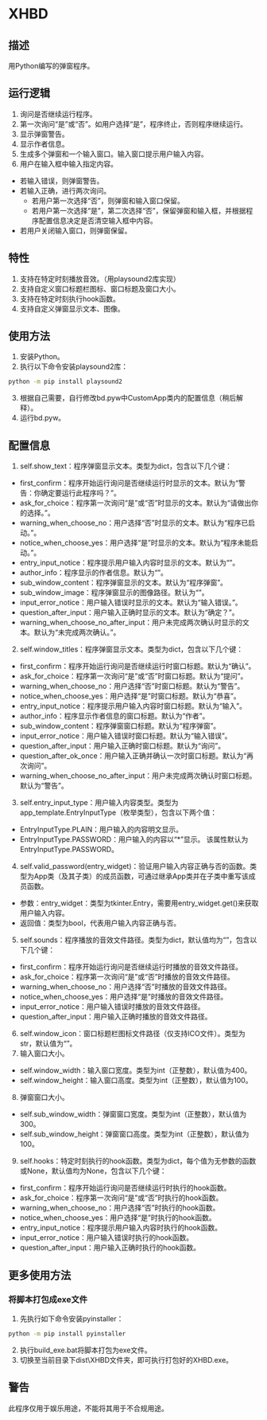 # XHBD
## 描述
用Python编写的弹窗程序。
## 运行逻辑
1. 询问是否继续运行程序。
2. 第一次询问“是”或“否”。如用户选择“是”，程序终止，否则程序继续运行。
3. 显示弹窗警告。
4. 显示作者信息。
5. 生成多个弹窗和一个输入窗口。输入窗口提示用户输入内容。
6. 用户在输入框中输入指定内容。
- 若输入错误，则弹窗警告。
- 若输入正确，进行两次询问。
  - 若用户第一次选择“否”，则弹窗和输入窗口保留。
  - 若用户第一次选择“是”，第二次选择“否”，保留弹窗和输入框，并根据程序配置信息决定是否清空输入框中内容。
- 若用户关闭输入窗口，则弹窗保留。
## 特性
1. 支持在特定时刻播放音效。（用playsound2库实现）
2. 支持自定义窗口标题栏图标、窗口标题及窗口大小。
3. 支持在特定时刻执行hook函数。
4. 支持自定义弹窗显示文本、图像。
## 使用方法
1. 安装Python。
2. 执行以下命令安装playsound2库：
```bat
python -m pip install playsound2
```
3. 根据自己需要，自行修改bd.pyw中CustomApp类内的配置信息（稍后解释）。
4. 运行bd.pyw。
## 配置信息
1. self.show_text：程序弹窗显示文本。类型为dict，包含以下几个键：
- first_confirm：程序开始运行询问是否继续运行时显示的文本。默认为“警告：你确定要运行此程序吗？”。
- ask_for_choice：程序第一次询问“是”或“否”时显示的文本。默认为“请做出你的选择。”。
- warning_when_choose_no：用户选择“否”时显示的文本。默认为“程序已启动。”。
- notice_when_choose_yes：用户选择“是”时显示的文本。默认为“程序未能启动。”。
- entry_input_notice：程序提示用户输入内容时显示的文本。默认为“”。
- author_info：程序显示的作者信息。默认为“”。
- sub_window_content：程序弹窗显示的文本。默认为“程序弹窗”。
- sub_window_image：程序弹窗显示的图像路径。默认为“”。
- input_error_notice：用户输入错误时显示的文本。默认为“输入错误。”。
- question_after_input：用户输入正确时显示的文本。默认为“确定？”。
- warning_when_choose_no_after_input：用户未完成两次确认时显示的文本。默认为“未完成两次确认。”。
2. self.window_titles：程序弹窗显示文本。类型为dict，包含以下几个键：
- first_confirm：程序开始运行询问是否继续运行时窗口标题。默认为“确认”。
- ask_for_choice：程序第一次询问“是”或“否”时窗口标题。默认为“提问”。
- warning_when_choose_no：用户选择“否”时窗口标题。默认为“警告”。
- notice_when_choose_yes：用户选择“是”时窗口标题。默认为“恭喜”。
- entry_input_notice：程序提示用户输入内容时窗口标题。默认为“输入”。
- author_info：程序显示作者信息的窗口标题。默认为“作者”。
- sub_window_content：程序弹窗窗口标题。默认为“程序弹窗”。
- input_error_notice：用户输入错误时窗口标题。默认为“输入错误”。
- question_after_input：用户输入正确时窗口标题。默认为“询问”。
- question_after_ok_once：用户输入正确并确认一次时窗口标题。默认为“再次询问”。
- warning_when_choose_no_after_input：用户未完成两次确认时窗口标题。默认为“警告”。
3. self.entry_input_type：用户输入内容类型。类型为app_template.EntryInputType（枚举类型），包含以下两个值：
- EntryInputType.PLAIN：用户输入的内容明文显示。
- EntryInputType.PASSWORD：用户输入的内容以“*”显示。
该属性默认为EntryInputType.PASSWORD。
4. self.valid_password(entry_widget)：验证用户输入内容正确与否的函数。类型为App类（及其子类）的成员函数，可通过继承App类并在子类中重写该成员函数。
- 参数：entry_widget：类型为tkinter.Entry，需要用entry_widget.get()来获取用户输入内容。
- 返回值：类型为bool，代表用户输入内容正确与否。
5. self.sounds：程序播放的音效文件路径。类型为dict，默认值均为“”，包含以下几个键：
- first_confirm：程序开始运行询问是否继续运行时播放的音效文件路径。
- ask_for_choice：程序第一次询问“是”或“否”时播放的音效文件路径。
- warning_when_choose_no：用户选择“否”时播放的音效文件路径。
- notice_when_choose_yes：用户选择“是”时播放的音效文件路径。
- input_error_notice：用户输入错误时播放的音效文件路径。
- question_after_input：用户输入正确时播放的音效文件路径。
6. self.window_icon：窗口标题栏图标文件路径（仅支持ICO文件）。类型为str，默认值为“”。
7. 输入窗口大小。
- self.window_width：输入窗口宽度。类型为int（正整数），默认值为400。
- self.window_height：输入窗口高度。类型为int（正整数），默认值为100。
8. 弹窗窗口大小。
- self.sub_window_width：弹窗窗口宽度。类型为int（正整数），默认值为300。
- self.sub_window_height：弹窗窗口高度。类型为int（正整数），默认值为100。
9. self.hooks：特定时刻执行的hook函数。类型为dict，每个值为无参数的函数或None，默认值均为None，包含以下几个键：
- first_confirm：程序开始运行询问是否继续运行时执行的hook函数。
- ask_for_choice：程序第一次询问“是”或“否”时执行的hook函数。
- warning_when_choose_no：用户选择“否”时执行的hook函数。
- notice_when_choose_yes：用户选择“是”时执行的hook函数。
- entry_input_notice：程序提示用户输入内容时执行的hook函数。
- input_error_notice：用户输入错误时执行的hook函数。
- question_after_input：用户输入正确时执行的hook函数。
## 更多使用方法
### 将脚本打包成exe文件
1. 先执行如下命令安装pyinstaller：
```bat
python -m pip install pyinstaller
```
2. 执行build_exe.bat将脚本打包为exe文件。
3. 切换至当前目录下dist\XHBD文件夹，即可执行打包好的XHBD.exe。
## 警告
此程序仅用于娱乐用途，不能将其用于不合规用途。
